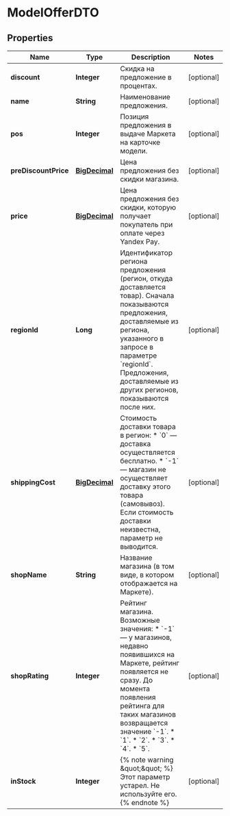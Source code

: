 

# ModelOfferDTO

## Properties

Name | Type | Description | Notes
------------ | ------------- | ------------- | -------------
**discount** | **Integer** | Скидка на предложение в процентах. |  [optional]
**name** | **String** | Наименование предложения. |  [optional]
**pos** | **Integer** | Позиция предложения в выдаче Маркета на карточке модели. |  [optional]
**preDiscountPrice** | [**BigDecimal**](BigDecimal.md) | Цена предложения без скидки магазина. |  [optional]
**price** | [**BigDecimal**](BigDecimal.md) | Цена предложения без скидки, которую получает покупатель при оплате через Yandex Pay. |  [optional]
**regionId** | **Long** | Идентификатор региона предложения (регион, откуда доставляется товар).  Сначала показываются предложения, доставляемые из региона, указанного в запросе в параметре &#x60;regionId&#x60;. Предложения, доставляемые из других регионов, показываются после них.  |  [optional]
**shippingCost** | [**BigDecimal**](BigDecimal.md) | Стоимость доставки товара в регион:  * &#x60;0&#x60; — доставка осуществляется бесплатно. * &#x60;-1&#x60; — магазин не осуществляет доставку этого товара (самовывоз).  Если стоимость доставки неизвестна, параметр не выводится.  |  [optional]
**shopName** | **String** | Название магазина (в том виде, в котором отображается на Маркете). |  [optional]
**shopRating** | **Integer** | Рейтинг магазина.  Возможные значения: * &#x60;-1&#x60; — у магазинов, недавно появившихся на Маркете, рейтинг появляется не сразу. До момента появления рейтинга для таких магазинов возвращается значение &#x60;-1&#x60;. * &#x60;1&#x60;. * &#x60;2&#x60;. * &#x60;3&#x60;. * &#x60;4&#x60;. * &#x60;5&#x60;.  |  [optional]
**inStock** | **Integer** | {% note warning \&quot;\&quot; %}  Этот параметр устарел. Не используйте его.  {% endnote %}  |  [optional]




